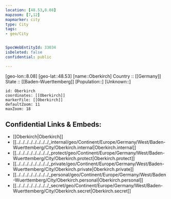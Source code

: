 ```yaml
---
location: [48.53,8.08] 
mapzoom: [7,12] 
mapmarker: city 
type: City
tags:
- geo/City


SpocWebEntityId: 33034
isDeleted: false
confidential: public

---
```

[geo-lon::8.08] 
[geo-lat::48.53] 
[name::Oberkirch] 
Country :: [[Germany]]  
State :: [[Baden-Wuerttemberg]] 
[Population::] 
[Unknown::] 


```leaflet
id: Oberkirch
coordinates: [[Oberkirch]] 
markerFile: [[Oberkirch]] 
defaultZoom: 11 
maxZoom: 18
```


## Confidential Links & Embeds: 
- [[Oberkirch|Oberkirch]]  
- [[../../../../../../../../_internal/geo/Continent/Europe/Germany/West/Baden-Wuerttemberg/City/Oberkirch.internal|Oberkirch.internal]] 
- [[../../../../../../../../_protect/geo/Continent/Europe/Germany/West/Baden-Wuerttemberg/City/Oberkirch.protect|Oberkirch.protect]] 
- [[../../../../../../../../_private/geo/Continent/Europe/Germany/West/Baden-Wuerttemberg/City/Oberkirch.private|Oberkirch.private]] 
- [[../../../../../../../../_personal/geo/Continent/Europe/Germany/West/Baden-Wuerttemberg/City/Oberkirch.personal|Oberkirch.personal]] 
- [[../../../../../../../../_secret/geo/Continent/Europe/Germany/West/Baden-Wuerttemberg/City/Oberkirch.secret|Oberkirch.secret]] 
